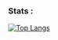 
### Stats :



[![Top Langs](https://github-readme-stats.vercel.app/api/top-langs/?username=rafaelsalves15&langs_count=8)](https://github.com/rafaelsalves15/github-readme-stats)
